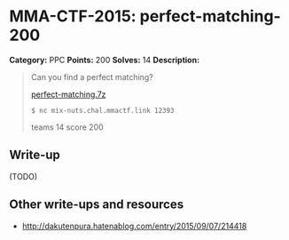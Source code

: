 # MMA-CTF-2015: perfect-matching-200

**Category:** PPC
**Points:** 200
**Solves:** 14
**Description:**

> Can you find a perfect matching?
>
> [perfect-matching.7z](perfect-matching.7z-16e8e568e0bd126f828e649b91fbd0ef717cd0329d4f72f74bc5a90523e5e927)
>
> `$ nc mix-nuts.chal.mmactf.link 12393`
>
> teams 14 score 200


## Write-up

(TODO)

## Other write-ups and resources

* <http://dakutenpura.hatenablog.com/entry/2015/09/07/214418>
